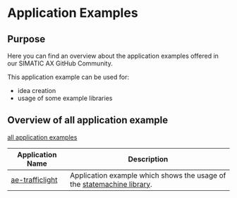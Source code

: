 # Application Examples

## Purpose

Here you can find an overview about the application examples offered in our SIMATIC AX GitHub Community. 

This application example can be used for:

- idea creation
- usage of some example libraries

## Overview of all application example

[all application examples](https://github.com/search?q=topic%3Aapplication-example+org%3Asimatic-ax+fork%3Atrue&type=repositories)

| Application Name | Description |
|-|-|
| [ae-trafficlight](https://github.com/simatic-ax/ae-trafficlight)                                            | Application example which shows the usage of the [statemachine library](https://github.com/simatic-ax/statemachine).    |   |


<!-- | [ae-sortingline](https://github.com/simatic-ax/ae-sortingline)   | Application example for a sorting line for items on a conveyor belt. In this example the usage of the [windowtracking library](https://github.com/simatic-ax/windowtracking) is shown. |
| [ae-json-library](https://github.com/simatic-ax/ae-json-library) | Application example which shows the usage of the [Json library](https://github.com/simatic-ax/json). |                              |   |
 -->
